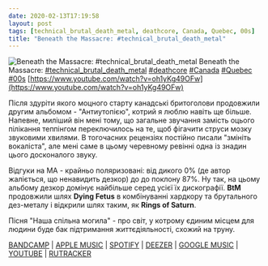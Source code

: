 ```yaml
---
date: 2020-02-13T17:19:58
layout: post
tags: [technical_brutal_death_metal, deathcore, Canada, Quebec, 00s]
title: "Beneath the Massacre: #technical_brutal_death_metal"
---
```

![Beneath the Massacre: #technical_brutal_death_metal](https://i.ytimg.com/vi/oh1yKg49OFw/hqdefault.jpg)
Beneath the Massacre: [#technical_brutal_death_metal](/tags/#technical_brutal_death_metal) [#deathcore](/tags/#deathcore) [#Canada](/tags/#Canada) [#Quebec](/tags/#Quebec) [#00s](/tags/#00s) [https://www.youtube.com/watch?v=oh1yKg49OFw](https://www.youtube.com/watch?v=oh1yKg49OFw)

Після здуріти якого моцного старту канадські бритоголови продовжили другим альбомом - &quot;Антиутопією&quot;, котрий я люблю навіть ще більше. Напевне, миліший він мені тому, що загальне звучання замість оцього пілікання теппінгом переключилось на те, щоб фігачити струси мозку звуковими хвилями. В тогочасних рецензіях постійно писали &quot;змініть вокаліста&quot;, але мені саме в цьому черевному ревінні одна із знадин цього досконалого звуку.

Відгуки на МА - крайньо поляризовані: від дикого 0% (де автор жаліється, що ненавидить дезкор) до до поклону 87%. Ну так, на цьому альбому дезкор домінує найбільше серед усієї їх дискографії. **BtM** продовжили шлях **Dying Fetus** в комбінуванні хардкору та брутального дез-металу і відкрили шлях таким, як **Rings of Saturn**.

Пісня &quot;Наша спільна могила&quot; - про світ, у котрому єдиним місцем для людини буде бак підтримання життєдіяльності, схожий на труну.

[BANDCAMP](https://beneaththemassacre-official.bandcamp.com/album/dystopia) \| [APPLE MUSIC](https://music.apple.com/ru/album/dystopia/965451780) \| [SPOTIFY](https://open.spotify.com/album/6gyDJONdKoE7Ds9FDEXCip) \| [DEEZER](https://www.deezer.com/album/9706662?utm_source=deezer&amp;utm_content=album-9706662&amp;utm_term=1601611822_1581607105&amp;utm_medium=web) \| [GOOGLE MUSIC](https://play.google.com/music/m/Bojvzltqp3hbsn4qrjbweqlkecy?t=Dystopia_-_Beneath_the_Massacre) \| [YOUTUBE](https://www.youtube.com/playlist?list=PLeddF0N3V2BS9_XzR7VMB6L03EudIcwBO) \| [RUTRACKER](https://rutracker.org/forum/viewtopic.php?t=5206392)